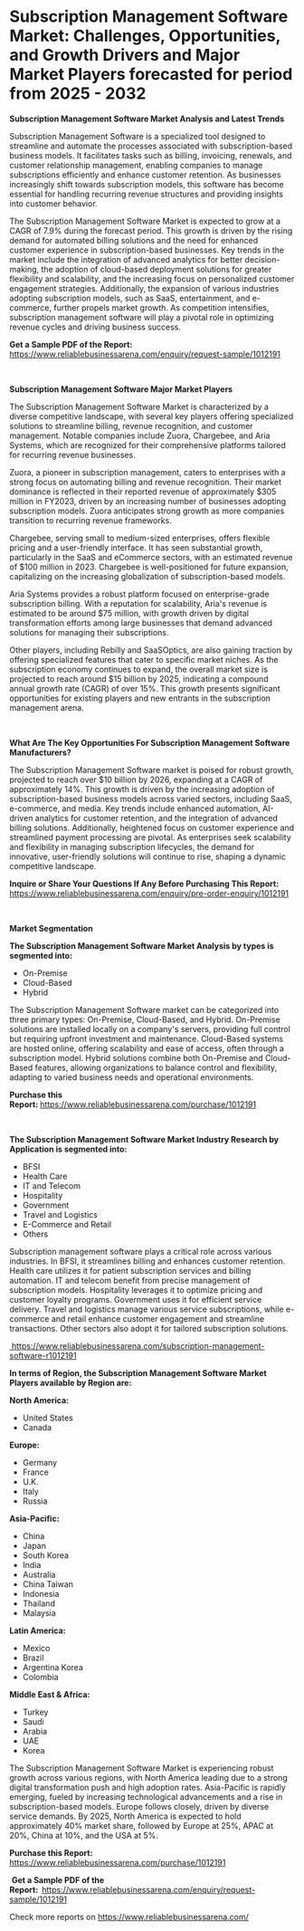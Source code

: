 <p><h1>Subscription Management Software Market: Challenges, Opportunities, and Growth Drivers and Major Market Players forecasted for period from 2025 - 2032</h1></p><p><strong>Subscription Management Software Market Analysis and Latest Trends</strong></p>
<p><p>Subscription Management Software is a specialized tool designed to streamline and automate the processes associated with subscription-based business models. It facilitates tasks such as billing, invoicing, renewals, and customer relationship management, enabling companies to manage subscriptions efficiently and enhance customer retention. As businesses increasingly shift towards subscription models, this software has become essential for handling recurring revenue structures and providing insights into customer behavior.</p><p>The Subscription Management Software Market is expected to grow at a CAGR of 7.9% during the forecast period. This growth is driven by the rising demand for automated billing solutions and the need for enhanced customer experience in subscription-based businesses. Key trends in the market include the integration of advanced analytics for better decision-making, the adoption of cloud-based deployment solutions for greater flexibility and scalability, and the increasing focus on personalized customer engagement strategies. Additionally, the expansion of various industries adopting subscription models, such as SaaS, entertainment, and e-commerce, further propels market growth. As competition intensifies, subscription management software will play a pivotal role in optimizing revenue cycles and driving business success.</p></p>
<p><strong>Get a Sample PDF of the Report:&nbsp;</strong> <a href="https://www.reliablebusinessarena.com/enquiry/request-sample/1012191?utm_campaign=2294&utm_medium=2&utm_source=Github&utm_content=ia&utm_term=05032025&utm_id=subscription-management-software">https://www.reliablebusinessarena.com/enquiry/request-sample/1012191</a></p>
<p>&nbsp;</p>
<p><strong>Subscription Management Software Major Market Players</strong></p>
<p><p>The Subscription Management Software Market is characterized by a diverse competitive landscape, with several key players offering specialized solutions to streamline billing, revenue recognition, and customer management. Notable companies include Zuora, Chargebee, and Aria Systems, which are recognized for their comprehensive platforms tailored for recurring revenue businesses.</p><p>Zuora, a pioneer in subscription management, caters to enterprises with a strong focus on automating billing and revenue recognition. Their market dominance is reflected in their reported revenue of approximately $305 million in FY2023, driven by an increasing number of businesses adopting subscription models. Zuora anticipates strong growth as more companies transition to recurring revenue frameworks.</p><p>Chargebee, serving small to medium-sized enterprises, offers flexible pricing and a user-friendly interface. It has seen substantial growth, particularly in the SaaS and eCommerce sectors, with an estimated revenue of $100 million in 2023. Chargebee is well-positioned for future expansion, capitalizing on the increasing globalization of subscription-based models.</p><p>Aria Systems provides a robust platform focused on enterprise-grade subscription billing. With a reputation for scalability, Aria's revenue is estimated to be around $75 million, with growth driven by digital transformation efforts among large businesses that demand advanced solutions for managing their subscriptions.</p><p>Other players, including Rebilly and SaaSOptics, are also gaining traction by offering specialized features that cater to specific market niches. As the subscription economy continues to expand, the overall market size is projected to reach around $15 billion by 2025, indicating a compound annual growth rate (CAGR) of over 15%. This growth presents significant opportunities for existing players and new entrants in the subscription management arena.</p></p>
<p>&nbsp;</p>
<p><strong>What Are The Key Opportunities For Subscription Management Software Manufacturers?</strong></p>
<p><p>The Subscription Management Software market is poised for robust growth, projected to reach over $10 billion by 2026, expanding at a CAGR of approximately 14%. This growth is driven by the increasing adoption of subscription-based business models across varied sectors, including SaaS, e-commerce, and media. Key trends include enhanced automation, AI-driven analytics for customer retention, and the integration of advanced billing solutions. Additionally, heightened focus on customer experience and streamlined payment processing are pivotal. As enterprises seek scalability and flexibility in managing subscription lifecycles, the demand for innovative, user-friendly solutions will continue to rise, shaping a dynamic competitive landscape.</p></p>
<p><strong>Inquire or Share Your Questions If Any Before Purchasing This Report:</strong> <a href="https://www.reliablebusinessarena.com/enquiry/pre-order-enquiry/1012191?utm_campaign=2294&utm_medium=2&utm_source=Github&utm_content=ia&utm_term=05032025&utm_id=subscription-management-software">https://www.reliablebusinessarena.com/enquiry/pre-order-enquiry/1012191</a></p>
<p>&nbsp;</p>
<p><strong>Market Segmentation</strong></p>
<p><strong>The Subscription Management Software Market Analysis by types is segmented into:</strong></p>
<p><ul><li>On-Premise</li><li>Cloud-Based</li><li>Hybrid</li></ul></p>
<p><p>The Subscription Management Software market can be categorized into three primary types: On-Premise, Cloud-Based, and Hybrid. On-Premise solutions are installed locally on a company's servers, providing full control but requiring upfront investment and maintenance. Cloud-Based systems are hosted online, offering scalability and ease of access, often through a subscription model. Hybrid solutions combine both On-Premise and Cloud-Based features, allowing organizations to balance control and flexibility, adapting to varied business needs and operational environments.</p></p>
<p><strong>Purchase this Report:&nbsp;</strong><a href="https://www.reliablebusinessarena.com/purchase/1012191?utm_campaign=2294&utm_medium=2&utm_source=Github&utm_content=ia&utm_term=05032025&utm_id=subscription-management-software">https://www.reliablebusinessarena.com/purchase/1012191</a></p>
<p>&nbsp;</p>
<p><strong>The Subscription Management Software Market Industry Research by Application is segmented into:</strong></p>
<p><ul><li>BFSI</li><li>Health Care</li><li>IT and Telecom</li><li>Hospitality</li><li>Government</li><li>Travel and Logistics</li><li>E-Commerce and Retail</li><li>Others</li></ul></p>
<p><p>Subscription management software plays a critical role across various industries. In BFSI, it streamlines billing and enhances customer retention. Health care utilizes it for patient subscription services and billing automation. IT and telecom benefit from precise management of subscription models. Hospitality leverages it to optimize pricing and customer loyalty programs. Government uses it for efficient service delivery. Travel and logistics manage various service subscriptions, while e-commerce and retail enhance customer engagement and streamline transactions. Other sectors also adopt it for tailored subscription solutions.</p></p>
<p><a href="https://www.reliablebusinessarena.com/subscription-management-software-r1012191?utm_campaign=2294&utm_medium=2&utm_source=Github&utm_content=ia&utm_term=05032025&utm_id=subscription-management-software">&nbsp;https://www.reliablebusinessarena.com/subscription-management-software-r1012191</a></p>
<p><strong>In terms of Region, the Subscription Management Software Market Players available by Region are:</strong></p>
<p>
    <p> <strong> North America: </strong>
        <ul>
            <li>United States</li>
            <li>Canada</li>
        </ul>
        </p> 
    <p> <strong> Europe: </strong>
        <ul>
            <li>Germany</li>
            <li>France</li>
            <li>U.K.</li>
            <li>Italy</li>
            <li>Russia</li>
        </ul>
        </p> 
    <p> <strong> Asia-Pacific: </strong>
        <ul>
            <li>China</li>
            <li>Japan</li>
            <li>South Korea</li>
            <li>India</li>
            <li>Australia</li>
            <li>China Taiwan</li>
            <li>Indonesia</li>
            <li>Thailand</li>
            <li>Malaysia</li>
        </ul>
        </p> 
    <p> <strong> Latin America: </strong>
        <ul>
            <li>Mexico</li>
            <li>Brazil</li>
            <li>Argentina Korea</li>
            <li>Colombia</li>
        </ul>
        </p> 
    <p> <strong> Middle East & Africa: </strong>
        <ul>
            <li>Turkey</li>
            <li>Saudi</li>
            <li>Arabia</li>
            <li>UAE</li>
            <li>Korea</li>
        </ul>
    </p>
    </p>
<p><p>The Subscription Management Software Market is experiencing robust growth across various regions, with North America leading due to a strong digital transformation push and high adoption rates. Asia-Pacific is rapidly emerging, fueled by increasing technological advancements and a rise in subscription-based models. Europe follows closely, driven by diverse service demands. By 2025, North America is expected to hold approximately 40% market share, followed by Europe at 25%, APAC at 20%, China at 10%, and the USA at 5%.</p></p>
<p><strong>Purchase this Report: </strong><a href="https://www.reliablebusinessarena.com/purchase/1012191?utm_campaign=2294&utm_medium=2&utm_source=Github&utm_content=ia&utm_term=05032025&utm_id=subscription-management-software">https://www.reliablebusinessarena.com/purchase/1012191</a></p>
<p>&nbsp;<strong>Get a Sample PDF of the Report:&nbsp;&nbsp;</strong><a href="https://www.reliablebusinessarena.com/enquiry/request-sample/1012191?utm_campaign=2294&utm_medium=2&utm_source=Github&utm_content=ia&utm_term=05032025&utm_id=subscription-management-software">https://www.reliablebusinessarena.com/enquiry/request-sample/1012191</a></p>
<p><strong></strong></p>
<p>Check more reports on <a href="https://www.reliablebusinessarena.com/?utm_campaign=2294&utm_medium=2&utm_source=Github&utm_content=ia&utm_term=05032025&utm_id=subscription-management-software">https://www.reliablebusinessarena.com/</a></p>